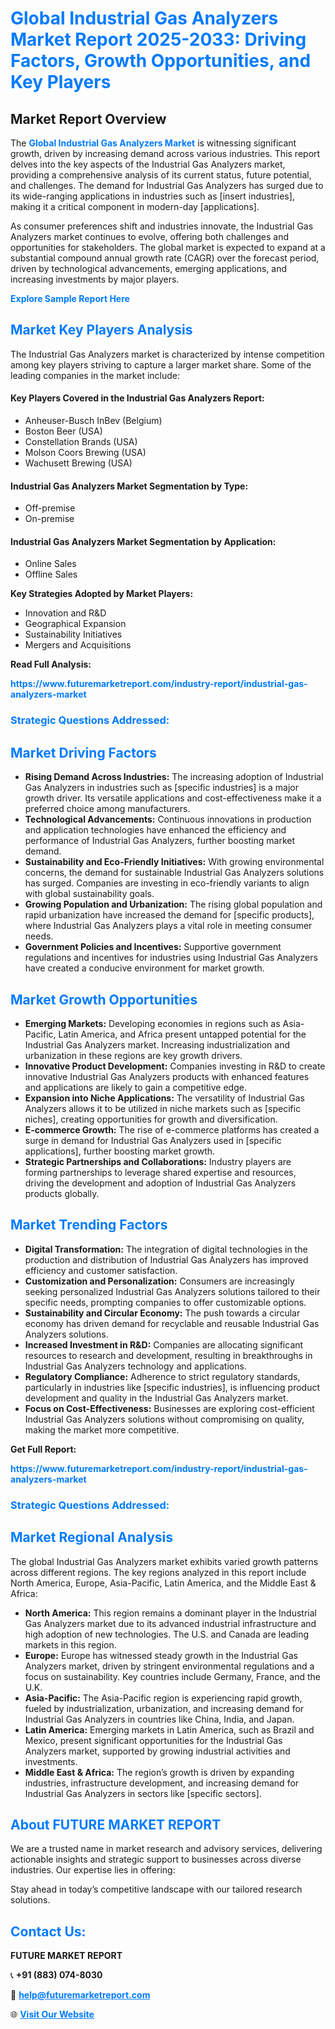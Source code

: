 <h1 style="color: #007BFF;">Global Industrial Gas Analyzers Market Report 2025-2033: Driving Factors, Growth Opportunities, and Key Players</h1>

<section id="overview">
<h2>Market Report Overview</h2>
<p>The <a href="https://www.futuremarketreport.com/industry-report/industrial-gas-analyzers-market" style="color: #007BFF; text-decoration: none;"><strong>Global Industrial Gas Analyzers Market</strong></a> is witnessing significant growth, driven by increasing demand across various industries. This report delves into the key aspects of the Industrial Gas Analyzers market, providing a comprehensive analysis of its current status, future potential, and challenges. The demand for Industrial Gas Analyzers has surged due to its wide-ranging applications in industries such as [insert industries], making it a critical component in modern-day [applications].</p>
<p>As consumer preferences shift and industries innovate, the Industrial Gas Analyzers market continues to evolve, offering both challenges and opportunities for stakeholders. The global market is expected to expand at a substantial compound annual growth rate (CAGR) over the forecast period, driven by technological advancements, emerging applications, and increasing investments by major players.</p>
</section>

<section id="overview">
<p><a href="https://www.futuremarketreport.com/request-sample/reportId=37362" style="color: #007BFF; text-decoration: none;"><strong>Explore Sample Report Here</strong></a></p>
</section>

<section id="key-players">
<h2 style="color: #007BFF;">Market Key Players Analysis</h2>
<p>The Industrial Gas Analyzers market is characterized by intense competition among key players striving to capture a larger market share. Some of the leading companies in the market include:</p>
<h4>Key Players Covered in the Industrial Gas Analyzers Report:</h4>
<ul><li>Anheuser-Busch InBev (Belgium)</li><li>Boston Beer (USA)</li><li>Constellation Brands (USA)</li><li>Molson Coors Brewing (USA)</li><li>Wachusett Brewing (USA)</li></ul>
<h4>Industrial Gas Analyzers Market Segmentation by Type:</h4>
<ul><li>Off-premise</li><li>On-premise</li></ul>

<h4>Industrial Gas Analyzers Market Segmentation by Application:</h4>
<ul><li>Online Sales</li><li>Offline Sales</li></ul>
<p><strong>Key Strategies Adopted by Market Players:</strong></p>
<ul>
<li>Innovation and R&D</li>
<li>Geographical Expansion</li>
<li>Sustainability Initiatives</li>
<li>Mergers and Acquisitions</li>
</ul>
</section>

<section>
<p><strong>Read Full Analysis: </strong></p><a href="https://www.futuremarketreport.com/industry-report/industrial-gas-analyzers-market" style="color: #007BFF; text-decoration: none;"><strong>https://www.futuremarketreport.com/industry-report/industrial-gas-analyzers-market</strong></a>
<h3 style="color: #007BFF;">Strategic Questions Addressed:</h3>
</section>

<section id="driving-factors">
<h2 style="color: #007BFF;">Market Driving Factors</h2>
<ul>
<li><strong>Rising Demand Across Industries:</strong> The increasing adoption of Industrial Gas Analyzers in industries such as [specific industries] is a major growth driver. Its versatile applications and cost-effectiveness make it a preferred choice among manufacturers.</li>
<li><strong>Technological Advancements:</strong> Continuous innovations in production and application technologies have enhanced the efficiency and performance of Industrial Gas Analyzers, further boosting market demand.</li>
<li><strong>Sustainability and Eco-Friendly Initiatives:</strong> With growing environmental concerns, the demand for sustainable Industrial Gas Analyzers solutions has surged. Companies are investing in eco-friendly variants to align with global sustainability goals.</li>
<li><strong>Growing Population and Urbanization:</strong> The rising global population and rapid urbanization have increased the demand for [specific products], where Industrial Gas Analyzers plays a vital role in meeting consumer needs.</li>
<li><strong>Government Policies and Incentives:</strong> Supportive government regulations and incentives for industries using Industrial Gas Analyzers have created a conducive environment for market growth.</li>
</ul>
</section>

<section id="growth-opportunities">
<h2 style="color: #007BFF;">Market Growth Opportunities</h2>
<ul>
<li><strong>Emerging Markets:</strong> Developing economies in regions such as Asia-Pacific, Latin America, and Africa present untapped potential for the Industrial Gas Analyzers market. Increasing industrialization and urbanization in these regions are key growth drivers.</li>
<li><strong>Innovative Product Development:</strong> Companies investing in R&D to create innovative Industrial Gas Analyzers products with enhanced features and applications are likely to gain a competitive edge.</li>
<li><strong>Expansion into Niche Applications:</strong> The versatility of Industrial Gas Analyzers allows it to be utilized in niche markets such as [specific niches], creating opportunities for growth and diversification.</li>
<li><strong>E-commerce Growth:</strong> The rise of e-commerce platforms has created a surge in demand for Industrial Gas Analyzers used in [specific applications], further boosting market growth.</li>
<li><strong>Strategic Partnerships and Collaborations:</strong> Industry players are forming partnerships to leverage shared expertise and resources, driving the development and adoption of Industrial Gas Analyzers products globally.</li>
</ul>
</section>

<section id="trending-factors">
<h2 style="color: #007BFF;">Market Trending Factors</h2>
<ul>
<li><strong>Digital Transformation:</strong> The integration of digital technologies in the production and distribution of Industrial Gas Analyzers has improved efficiency and customer satisfaction.</li>
<li><strong>Customization and Personalization:</strong> Consumers are increasingly seeking personalized Industrial Gas Analyzers solutions tailored to their specific needs, prompting companies to offer customizable options.</li>
<li><strong>Sustainability and Circular Economy:</strong> The push towards a circular economy has driven demand for recyclable and reusable Industrial Gas Analyzers solutions.</li>
<li><strong>Increased Investment in R&D:</strong> Companies are allocating significant resources to research and development, resulting in breakthroughs in Industrial Gas Analyzers technology and applications.</li>
<li><strong>Regulatory Compliance:</strong> Adherence to strict regulatory standards, particularly in industries like [specific industries], is influencing product development and quality in the Industrial Gas Analyzers market.</li>
<li><strong>Focus on Cost-Effectiveness:</strong> Businesses are exploring cost-efficient Industrial Gas Analyzers solutions without compromising on quality, making the market more competitive.</li>
</ul>
</section>

<section>
<p><strong>Get Full Report: </strong></p><a href="https://www.futuremarketreport.com/industry-report/industrial-gas-analyzers-market" style="color: #007BFF; text-decoration: none;"><strong>https://www.futuremarketreport.com/industry-report/industrial-gas-analyzers-market</strong></a>
<h3 style="color: #007BFF;">Strategic Questions Addressed:</h3>
</section>


<section id="regional-analysis">
<h2 style="color: #007BFF;">Market Regional Analysis</h2>
<p>The global Industrial Gas Analyzers market exhibits varied growth patterns across different regions. The key regions analyzed in this report include North America, Europe, Asia-Pacific, Latin America, and the Middle East & Africa:</p>
<ul>
<li><strong>North America:</strong> This region remains a dominant player in the Industrial Gas Analyzers market due to its advanced industrial infrastructure and high adoption of new technologies. The U.S. and Canada are leading markets in this region.</li>
<li><strong>Europe:</strong> Europe has witnessed steady growth in the Industrial Gas Analyzers market, driven by stringent environmental regulations and a focus on sustainability. Key countries include Germany, France, and the U.K.</li>
<li><strong>Asia-Pacific:</strong> The Asia-Pacific region is experiencing rapid growth, fueled by industrialization, urbanization, and increasing demand for Industrial Gas Analyzers in countries like China, India, and Japan.</li>
<li><strong>Latin America:</strong> Emerging markets in Latin America, such as Brazil and Mexico, present significant opportunities for the Industrial Gas Analyzers market, supported by growing industrial activities and investments.</li>
<li><strong>Middle East & Africa:</strong> The region’s growth is driven by expanding industries, infrastructure development, and increasing demand for Industrial Gas Analyzers in sectors like [specific sectors].</li>
</ul>
</section>

<footer>
<h2 style="color: #007BFF;">About FUTURE MARKET REPORT</h2>
<p>We are a trusted name in market research and advisory services, delivering actionable insights and strategic support to businesses across diverse industries. Our expertise lies in offering:</p>

<p>Stay ahead in today’s competitive landscape with our tailored research solutions.</p>

<h2 style="color: #007BFF;">Contact Us:</h2>
<p><strong>FUTURE MARKET REPORT</strong></p>
<p>📞 <strong>+91 (883) 074-8030</strong></p>
<p>📧 <strong><a href="mailto:help@futuremarketreport.com" style="color: #007BFF;">help@futuremarketreport.com</a></strong></p>
<p>🌐 <strong><a href="https://www.futuremarketreport.com/" style="color: #007BFF;">Visit Our Website</a></strong></p>
</footer>